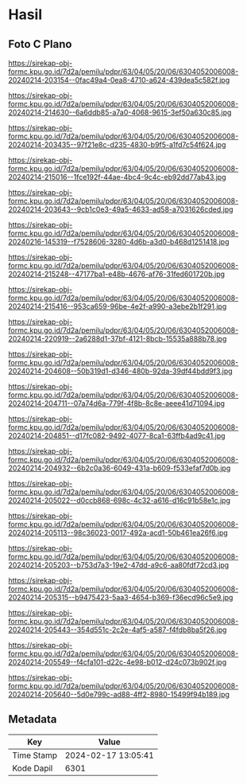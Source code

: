 # Hasil

## Foto C Plano

https://sirekap-obj-formc.kpu.go.id/7d2a/pemilu/pdpr/63/04/05/20/06/6304052006008-20240214-203154--0fac49a4-0ea8-4710-a624-439dea5c582f.jpg

https://sirekap-obj-formc.kpu.go.id/7d2a/pemilu/pdpr/63/04/05/20/06/6304052006008-20240214-214630--6a6ddb85-a7a0-4068-9615-3ef50a630c85.jpg

https://sirekap-obj-formc.kpu.go.id/7d2a/pemilu/pdpr/63/04/05/20/06/6304052006008-20240214-203435--97f21e8c-d235-4830-b9f5-a1fd7c54f624.jpg

https://sirekap-obj-formc.kpu.go.id/7d2a/pemilu/pdpr/63/04/05/20/06/6304052006008-20240214-215016--1fce192f-44ae-4bc4-9c4c-eb92dd77ab43.jpg

https://sirekap-obj-formc.kpu.go.id/7d2a/pemilu/pdpr/63/04/05/20/06/6304052006008-20240214-203643--9cb1c0e3-49a5-4633-ad58-a7031626cded.jpg

https://sirekap-obj-formc.kpu.go.id/7d2a/pemilu/pdpr/63/04/05/20/06/6304052006008-20240216-145319--f7528606-3280-4d6b-a3d0-b468d1251418.jpg

https://sirekap-obj-formc.kpu.go.id/7d2a/pemilu/pdpr/63/04/05/20/06/6304052006008-20240214-215248--47177ba1-e48b-4676-af76-31fed601720b.jpg

https://sirekap-obj-formc.kpu.go.id/7d2a/pemilu/pdpr/63/04/05/20/06/6304052006008-20240214-215416--953ca659-96be-4e2f-a990-a3ebe2b1f291.jpg

https://sirekap-obj-formc.kpu.go.id/7d2a/pemilu/pdpr/63/04/05/20/06/6304052006008-20240214-220919--2a6288d1-37bf-4121-8bcb-15535a888b78.jpg

https://sirekap-obj-formc.kpu.go.id/7d2a/pemilu/pdpr/63/04/05/20/06/6304052006008-20240214-204608--50b319d1-d346-480b-92da-39df44bdd9f3.jpg

https://sirekap-obj-formc.kpu.go.id/7d2a/pemilu/pdpr/63/04/05/20/06/6304052006008-20240214-204711--07a74d6a-779f-4f8b-8c8e-aeee41d71094.jpg

https://sirekap-obj-formc.kpu.go.id/7d2a/pemilu/pdpr/63/04/05/20/06/6304052006008-20240214-204851--d17fc082-9492-4077-8ca1-63ffb4ad9c41.jpg

https://sirekap-obj-formc.kpu.go.id/7d2a/pemilu/pdpr/63/04/05/20/06/6304052006008-20240214-204932--6b2c0a36-6049-431a-b609-f533efaf7d0b.jpg

https://sirekap-obj-formc.kpu.go.id/7d2a/pemilu/pdpr/63/04/05/20/06/6304052006008-20240214-205022--d0ccb868-698c-4c32-a616-d16c91b58e1c.jpg

https://sirekap-obj-formc.kpu.go.id/7d2a/pemilu/pdpr/63/04/05/20/06/6304052006008-20240214-205113--98c36023-0017-492a-acd1-50b461ea26f6.jpg

https://sirekap-obj-formc.kpu.go.id/7d2a/pemilu/pdpr/63/04/05/20/06/6304052006008-20240214-205203--b753d7a3-19e2-47dd-a9c6-aa80fdf72cd3.jpg

https://sirekap-obj-formc.kpu.go.id/7d2a/pemilu/pdpr/63/04/05/20/06/6304052006008-20240214-205315--b9475423-5aa3-4654-b369-f36ecd96c5e9.jpg

https://sirekap-obj-formc.kpu.go.id/7d2a/pemilu/pdpr/63/04/05/20/06/6304052006008-20240214-205443--354d551c-2c2e-4af5-a587-f4fdb8ba5f26.jpg

https://sirekap-obj-formc.kpu.go.id/7d2a/pemilu/pdpr/63/04/05/20/06/6304052006008-20240214-205549--f4cfa101-d22c-4e98-b012-d24c073b902f.jpg

https://sirekap-obj-formc.kpu.go.id/7d2a/pemilu/pdpr/63/04/05/20/06/6304052006008-20240214-205640--5d0e799c-ad88-4ff2-8980-15499f94b189.jpg


## Metadata

| Key        | Value               |
| ---------- | ------------------- |
| Time Stamp | 2024-02-17 13:05:41 |
| Kode Dapil | 6301                |



